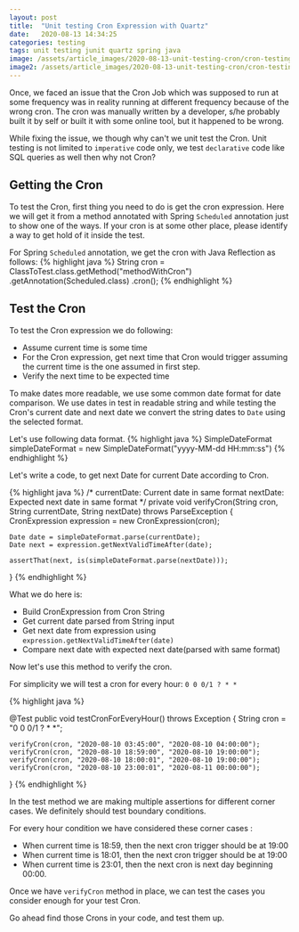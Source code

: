 ```yaml
---
layout: post
title:  "Unit testing Cron Expression with Quartz"
date:   2020-08-13 14:34:25
categories: testing
tags: unit testing junit quartz spring java
image: /assets/article_images/2020-08-13-unit-testing-cron/cron-testing.jpg
image2: /assets/article_images/2020-08-13-unit-testing-cron/cron-testing.jpg
---
```

Once, we faced an issue that the Cron Job which was supposed to run at some frequency was in reality running at different frequency because of the wrong cron. The cron was manually written by a developer, s/he probably built it by self or built it with some online tool, but it happened to be wrong.

While fixing the issue, we though why can't we unit test the Cron. Unit testing is not limited to `imperative` code only, we test `declarative` code like SQL queries as well then why not Cron?

## Getting the Cron
To test the Cron, first thing you need to do is get the cron expression. Here we will get it from a method annotated with Spring `Scheduled` annotation just to show one of the ways. 
If your cron is at some other place, please identify a way to get hold of it inside the test.

For Spring `Scheduled` annotation, we get the cron with Java Reflection as follows:
{% highlight java %}
String cron = ClassToTest.class.getMethod("methodWithCron")
        .getAnnotation(Scheduled.class)
        .cron();
{% endhighlight %}

## Test the Cron
To test the Cron expression we do following:
* Assume current time is some time
* For the Cron expression, get next time that Cron would trigger assuming the current time is the one assumed in first step.
* Verify the next time to be expected time

To make dates more readable, we use some common date format for date comparison.
We use dates in test in readable string and while testing the Cron's current date and next date we convert the string dates to `Date` using the selected format.

Let's use following data format.
{% highlight java %}
SimpleDateFormat simpleDateFormat = new SimpleDateFormat("yyyy-MM-dd HH:mm:ss")
{% endhighlight %}

Let's write a code, to get next Date for current Date according to Cron.

{% highlight java %}
/*
currentDate: Current date in same format
nextDate: Expected next date in same format
*/
private void verifyCron(String cron, String currentDate, String nextDate) throws ParseException {
    CronExpression expression = new CronExpression(cron);

    Date date = simpleDateFormat.parse(currentDate);
    Date next = expression.getNextValidTimeAfter(date);

    assertThat(next, is(simpleDateFormat.parse(nextDate)));
  }
{% endhighlight %}

What we do here is:
* Build CronExpression from Cron String
* Get current date parsed from String input
* Get next date from expression using `expression.getNextValidTimeAfter(date)`
* Compare next date with expected next date(parsed with same format)

Now let's use this method to verify the cron.

For simplicity we will test a cron for every hour: `0 0 0/1 ? * *`

{% highlight java %}

  @Test
  public void testCronForEveryHour() throws Exception {
    String cron = "0 0 0/1 ? * *";

    verifyCron(cron, "2020-08-10 03:45:00", "2020-08-10 04:00:00");
    verifyCron(cron, "2020-08-10 18:59:00", "2020-08-10 19:00:00");
    verifyCron(cron, "2020-08-10 18:00:01", "2020-08-10 19:00:00");
    verifyCron(cron, "2020-08-10 23:00:01", "2020-08-11 00:00:00");
  }
{% endhighlight %}

In the test method we are making multiple assertions for different corner cases. We definitely should test boundary conditions.

For every hour condition we have considered these corner cases :
* When current time is 18:59, then the next cron trigger should be at 19:00
* When current time is 18:01, then the next cron trigger should be at 19:00
* When current time is 23:01, then the next cron is next day beginning 00:00.

Once we have `verifyCron` method in place, we can test the cases you consider enough for your test Cron.

Go ahead find those Crons in your code, and test them up.